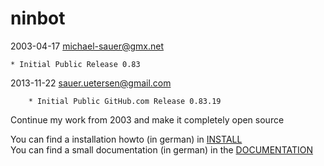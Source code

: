 ninbot
======

2003-04-17    <michael-sauer@gmx.net>

	* Initial Public Release 0.83

2013-11-22    <sauer.uetersen@gmail.com>

        * Initial Public GitHub.com Release 0.83.19 

Continue my work from 2003 and make it completely open source

You can find a installation howto (in german) in [INSTALL](INSTALL "Installation instructions")  
You can find a small documentation (in german) in the [DOCUMENTATION](documentation.pdf "ninScript Documentation")
